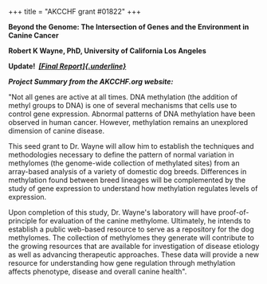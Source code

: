 +++
title = "AKCCHF grant #01822"
+++

**Beyond the Genome: The Intersection of Genes and the Environment in
Canine Cancer**

**Robert K Wayne, PhD, University of California Los Angeles**

**Update!  [*[Final
Report]{.underline}*](http://www.samoyedhealthfoundation.com/research/current-research-studies/akcchf-grant-1822-final-report)**

***Project Summary from the AKCCHF.org website:***

"Not all genes are active at all times. DNA methylation (the addition of
methyl groups to DNA) is one of several mechanisms that cells use to
control gene expression. Abnormal patterns of DNA methylation have been
observed in human cancer. However, methylation remains an unexplored
dimension of canine disease.

This seed grant to Dr. Wayne will allow him to establish the techniques
and methodologies necessary to define the pattern of normal variation in
methylomes (the genome-wide collection of methylated sites) from an
array-based analysis of a variety of domestic dog breeds. Differences in
methylation found between breed lineages will be complemented by the
study of gene expression to understand how methylation regulates levels
of expression.

Upon completion of this study, Dr. Wayne\'s laboratory will have
proof-of-principle for evaluation of the canine methylome. Ultimately,
he intends to establish a public web-based resource to serve as a
repository for the dog methylomes. The collection of methylomes they
generate will contribute to the growing resources that are available for
investigation of disease etiology as well as advancing therapeutic
approaches. These data will provide a new resource for understanding how
gene regulation through methylation affects phenotype, disease and
overall canine health".
